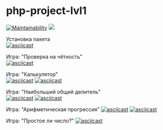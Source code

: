 # php-project-lvl1

[![Maintainability](https://api.codeclimate.com/v1/badges/14041e9fe1f099d41dc0/maintainability)](https://codeclimate.com/github/kerodim/php-project-lvl1/maintainability)
![](https://github.com/kerodim/php-project-lvl1/workflows/main/badge.svg)

Установка пакета  
[![asciicast](https://asciinema.org/a/2aG2jcb4QQnuNkhysNsuLFIGB.svg)](https://asciinema.org/a/2aG2jcb4QQnuNkhysNsuLFIGB)

Игра: "Проверка на чётность"  
[![asciicast](https://asciinema.org/a/H8f6H7H17MMHZh6Byz5ofrjdc.svg)](https://asciinema.org/a/H8f6H7H17MMHZh6Byz5ofrjdc)

Игра: "Калькулятор"  
[![asciicast](https://asciinema.org/a/0Z3QWJyJTKxaVjXirtRlkA12y.svg)](https://asciinema.org/a/0Z3QWJyJTKxaVjXirtRlkA12y)
[![asciicast](https://asciinema.org/a/Ndk7kNPVcMWohmAmeh38PJjWT.svg)](https://asciinema.org/a/Ndk7kNPVcMWohmAmeh38PJjWT)

Игра: "Наибольший общий делитель"  
[![asciicast](https://asciinema.org/a/1LxaWMYGALIjwrtuGM3CSKshP.svg)](https://asciinema.org/a/1LxaWMYGALIjwrtuGM3CSKshP)
[![asciicast](https://asciinema.org/a/wWUkuaFCLsotgEwQS3ikb1vj1.svg)](https://asciinema.org/a/wWUkuaFCLsotgEwQS3ikb1vj1)

Игра: "Арифметическая прогрессия"
[![asciicast](https://asciinema.org/a/ofgPqyjCiOwVDbIPLEVey1GDB.svg)](https://asciinema.org/a/ofgPqyjCiOwVDbIPLEVey1GDB)
[![asciicast](https://asciinema.org/a/aMK44hcveBFK2ENla9T4ZDVqM.svg)](https://asciinema.org/a/aMK44hcveBFK2ENla9T4ZDVqM)

Игра: "Простое ли число?"
[![asciicast](https://asciinema.org/a/KF1xKMxqh2ZVRjRx5xl6O2qEt.svg)](https://asciinema.org/a/KF1xKMxqh2ZVRjRx5xl6O2qEt)
